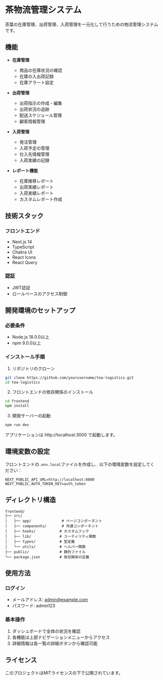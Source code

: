 # 茶物流管理システム

茶葉の在庫管理、出荷管理、入荷管理を一元化して行うための物流管理システムです。

## 機能

- **在庫管理**
  - 商品の在庫状況の確認
  - 在庫の入出荷記録
  - 在庫アラート設定

- **出荷管理**
  - 出荷指示の作成・編集
  - 出荷状況の追跡
  - 配送スケジュール管理
  - 顧客情報管理

- **入荷管理**
  - 発注管理
  - 入荷予定の管理
  - 仕入先情報管理
  - 入荷実績の記録

- **レポート機能**
  - 在庫推移レポート
  - 出荷実績レポート
  - 入荷実績レポート
  - カスタムレポート作成

## 技術スタック

### フロントエンド
- Next.js 14
- TypeScript
- Chakra UI
- React Icons
- React Query

### 認証
- JWT認証
- ロールベースのアクセス制御

## 開発環境のセットアップ

### 必要条件
- Node.js 18.0.0以上
- npm 9.0.0以上

### インストール手順

1. リポジトリのクローン
```bash
git clone https://github.com/yourusername/tea-logistics.git
cd tea-logistics
```

2. フロントエンドの依存関係のインストール
```bash
cd frontend
npm install
```

3. 開発サーバーの起動
```bash
npm run dev
```

アプリケーションは http://localhost:3000 で起動します。

## 環境変数の設定

フロントエンドの`.env.local`ファイルを作成し、以下の環境変数を設定してください：

```env
NEXT_PUBLIC_API_URL=http://localhost:8080
NEXT_PUBLIC_AUTH_TOKEN_KEY=auth_token
```

## ディレクトリ構造

```
frontend/
├── src/
│   ├── app/              # ページコンポーネント
│   ├── components/       # 共通コンポーネント
│   ├── hooks/           # カスタムフック
│   ├── lib/             # ユーティリティ関数
│   ├── types/           # 型定義
│   └── utils/           # ヘルパー関数
├── public/              # 静的ファイル
└── package.json         # 依存関係の定義
```

## 使用方法

### ログイン
- メールアドレス: admin@example.com
- パスワード: admin123

### 基本操作
1. ダッシュボードで全体の状況を確認
2. 各機能は上部ナビゲーションメニューからアクセス
3. 詳細情報は各一覧の詳細ボタンから確認可能

## ライセンス

このプロジェクトはMITライセンスの下で公開されています。 